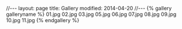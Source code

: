 //---
layout: page
title: Gallery
modified: 2014-04-20
//---
{% gallery galleryname %}
01.jpg
02.jpg
03.jpg
05.jpg
06.jpg
07.jpg
08.jpg
09.jpg
10.jpg
11.jpg
{% endgallery %}
